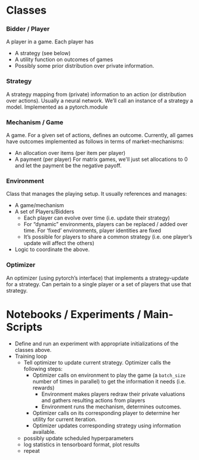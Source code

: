 # Classes

### Bidder / Player
A player in a game. Each player has
* A strategy (see below)
* A utility function on outcomes of games
* Possibly some prior distribution over private information.

### Strategy
A strategy mapping from (private) information to an action (or distribution over actions). Usually a neural network. We’ll call an instance of a strategy a model.
Implemented as a pytorch.module


### Mechanism / Game
A game. For a given set of actions, defines an outcome.
Currently, all games have outcomes implemented as follows in terms of market-mechanisms:
* An allocation over items (per item per player)
* A payment (per player)
For matrix games, we'll just set allocations to 0 and let the payment be the negative payoff.

### Environment
Class that manages the playing setup. It usually references and manages:
* A game/mechanism
* A set of Players/Bidders
    * 	Each player can evolve over time (i.e. update their strategy)
    *	For “dynamic” environments, players can be replaced / added over time. For ‘fixed’ environments, player identities are fixed
    * 	It’s possible for players to share a common strategy (i.e. one player’s update will affect the others)
* Logic to coordinate the above.

### Optimizer
An optimizer (using pytorch’s interface) that implements a strategy-update for a strategy. Can pertain to a single player or a set of players that use that strategy.


# Notebooks / Experiments / Main-Scripts

* Define and run an experiment with appropriate initializations of the classes above.
* Training loop
    * Tell optimizer to update current strategy. Optimizer calls the following steps:
        * Optimizer calls on environment to play the game (a `batch_size` number of times in parallel) to get the information it needs (i.e. rewards)
            * Environment makes players redraw their private valuations and gathers resulting actions from players
            * Environment runs the mechanism, determines outcomes.
        * Optimizer calls on its corresponding player to determine her utility for current iteration.
        * Optimizer updates corresponding strategy using information available.
    * possibly update scheduled hyperparameters
    * log statistics in tensorboard format, plot results
    * repeat